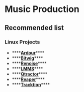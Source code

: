 # Music Production

## Recommended list

### Linux Projects

* \*\*\*\*[**Ardour**](https://ardour.org/)\*\*\*\*
* \*\*\*\*[**Bitwig**](https://www.bitwig.com/)\*\*\*\*
* \*\*\*\*[**Renoise**](https://www.renoise.com/)\*\*\*\*
* \*\*\*\*[**LMMS**](https://lmms.io/lsp/)\*\*\*\*
* \*\*\*\*[**Qtractor**](https://qtractor.sourceforge.io/)\*\*\*\*
* \*\*\*\*[**Reaper**](https://www.reaper.fm/index.php)\*\*\*\*
* \*\*\*\*[**Tracktion**](https://www.tracktion.com)\*\*\*\*



